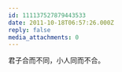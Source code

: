 ```yaml
---
id: 111137527879443533
date: 2011-10-18T06:57:26.000Z
reply: false
media_attachments: 0
---
```


君子合而不同，小人同而不合。

